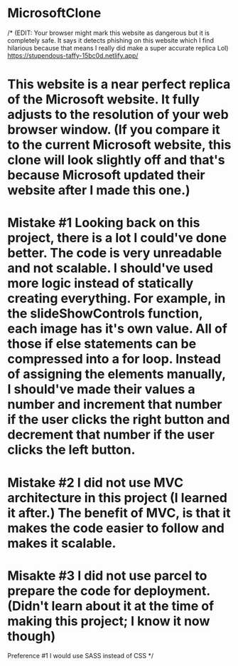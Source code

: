 # MicrosoftClone
/*
(EDIT: Your browser might mark this website as dangerous but it is completely safe. It says
it detects phishing on this website which I find hilarious because that means I really did 
make a super accurate replica Lol)
https://stupendous-taffy-15bc0d.netlify.app/


  This website is a near perfect replica of the Microsoft website. 
  It fully adjusts to the resolution of your web browser window. 
  (If you compare it to the current Microsoft website, this clone will 
  look slightly off and that's because Microsoft updated their website after I made this one.)
  =========================================================================================
  Mistake #1
  Looking back on this project, there is a lot I could've done better. The code is very unreadable
  and not scalable. I should've used more logic instead of statically creating everything. For example,
  in the slideShowControls function, each image has it's own value. All of those if else statements can be 
  compressed into a for loop. Instead of assigning the elements manually, I should've made their values a number
  and increment that number if the user clicks the right button and decrement that number if the user clicks the
  left button.
  ==========================================================================================
  Mistake #2
  I did not use MVC architecture in this project (I learned it after.) The benefit of MVC, is that it makes the code
  easier to follow and makes it scalable.
  ===========================================================================================
  Misakte #3
  I did not use parcel to prepare the code for deployment. (Didn't learn about it at the time of making this project; I know it now though)
  ===========================================================================================
  Preference #1
  I would use SASS instead of CSS
*/
